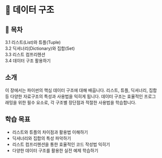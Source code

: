# 📘 데이터 구조

## 📌 목차  
3.1 리스트(List)와 튜플(Tuple)  
3.2 딕셔너리(Dictionary)와 집합(Set)  
3.3 리스트 컴프리헨션  
3.4 데이터 구조 활용하기  

## 소개
이 장에서는 파이썬의 핵심 데이터 구조에 대해 배웁니다. 리스트, 튜플, 딕셔너리, 집합 등 다양한 자료구조의 특성과 사용법을 익히게 됩니다. 데이터 구조는 효율적인 프로그래밍을 위한 필수 요소로, 각 구조별 장단점과 적절한 사용법을 학습합니다.

## 학습 목표
- 리스트와 튜플의 차이점과 활용법 이해하기
- 딕셔너리와 집합의 특성 파악하기
- 리스트 컴프리헨션을 통한 효율적인 코드 작성법 익히기
- 다양한 데이터 구조를 활용한 실전 예제 학습하기 